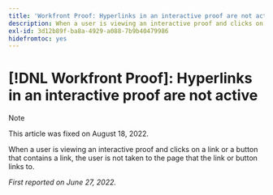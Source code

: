 ```yaml
---
title: 'Workfront Proof: Hyperlinks in an interactive proof are not active'
description: When a user is viewing an interactive proof and clicks on a link or a button that contains a link, the user is not taken to the page that the link or button links to.
exl-id: 3d12b89f-ba8a-4929-a088-7b9b40479986
hidefromtoc: yes
---
```

# [!DNL Workfront Proof]: Hyperlinks in an interactive proof are not active

>[!NOTE]
>
>This article was fixed on August 18, 2022.

When a user is viewing an interactive proof and clicks on a link or a button that contains a link, the user is not taken to the page that the link or button links to.

_First reported on June 27, 2022._
